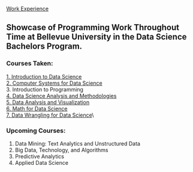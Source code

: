 [Work Experience](https://llmechling.github.io/lara_mechling.github.io/work_experience)

## Showcase of Programming Work Throughout Time at Bellevue University in the Data Science Bachelors Program.

### Courses Taken:
[1. Introduction to Data Science](https://llmechling.github.io/lara_mechling.github.io/dsc_101)\
[2. Computer Systems for Data Science](https://llmechling.github.io/lara_mechling.github.io/dsc_200)\
3. Introduction to Programming\
[4. Data Science Analysis and Methodologies](https://llmechling.github.io/lara_mechling.github.io/dsc_300)\
[5. Data Analysis and Visualization](https://llmechling.github.io/lara_mechling.github.io/dsc_310)\
[6. Math for Data Science](https://llmechling.github.io/lara_mechling.github.io/dsc_320)\
[7. Data Wrangling for Data Science](https://llmechling.github.io/lara_mechling.github.io/dsc_350)\

### Upcoming Courses:
1. Data Mining: Text Analytics and Unstructured Data
2. Big Data, Technology, and Algorithms
3. Predictive Analytics
4. Applied Data Science
